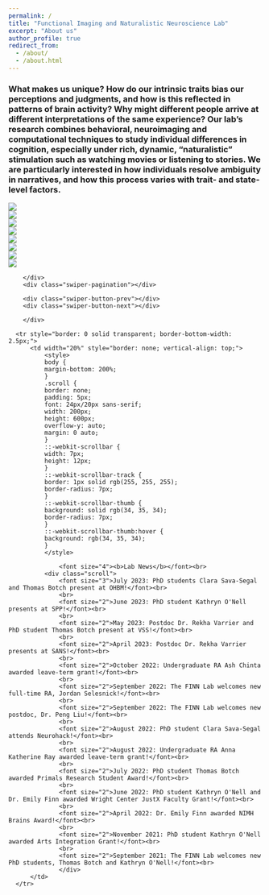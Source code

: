 ```yaml
---
permalink: /
title: "Functional Imaging and Naturalistic Neuroscience Lab"
excerpt: "About us"
author_profile: true
redirect_from: 
  - /about/
  - /about.html
---
```


<html>
<head>
    <link rel = "stylesheet" href="https://thefinnlab.github.io/files/image carousel.css">
    <link rel = "stylesheet" href="https://cdn.jsdelivr.net/npm/swiper@10/swiper-bundle.min.css">
</head>

<body>
<div class = "container">
    <div class="swiper">
     <h3 class="first-txt">
                    What makes us unique? How do our intrinsic traits bias our perceptions and judgments, and how is this reflected in patterns of brain activity? Why might different people arrive at different interpretations of the same experience? Our lab’s research combines behavioral, neuroimaging and computational techniques to study individual differences in cognition, especially under rich, dynamic, “naturalistic” stimulation such as watching movies or listening to stories. We are particularly interested in how individuals resolve ambiguity in narratives, and how this process varies with trait- and state-level factors.
                </h3>
        <div class="swiper-wrapper">
            <!-- Slides -->
            <div class="swiper-slide"><img src="https://thefinnlab.github.io/images/img-1.jpg"></div>
            <div class="swiper-slide"><img src="https://thefinnlab.github.io/images/img-4.jpg"></div>
            <div class="swiper-slide"><img src="https://thefinnlab.github.io/images/img-5.jpeg"></div>
            <div class="swiper-slide"><img src="https://thefinnlab.github.io/images/img-2.jpg"></div>
            <div class="swiper-slide"><img src="https://thefinnlab.github.io/images/img-3.jpg"></div>
            <div class="swiper-slide"><img src="https://thefinnlab.github.io/images/img-6.HEIC"></div>
            <div class="swiper-slide"><img src="https://thefinnlab.github.io/images/img-7.JPG"></div>
            <div class="swiper-slide"><img src="https://thefinnlab.github.io/images/img-8.jpg"></div>
             
        </div>
        <div class="swiper-pagination"></div>
          
        <div class="swiper-button-prev"></div>
        <div class="swiper-button-next"></div>
          
        </div>
</div>

<script src="https://cdn.jsdelivr.net/npm/swiper@10/swiper-bundle.min.js"></script>
<script>
    const swiper = new Swiper('.swiper', {
    slidesPerView: 1,
    autoplay: {
        delay: 7500,
        disableOnInteraction: false,
    },
    loop: true,

  pagination: {
    el: '.swiper-pagination',
    clickable: true,
  },

  navigation: {
    nextEl: '.swiper-button-next',
    prevEl: '.swiper-button-prev',
  },

});
</script>

      <tr style="border: 0 solid transparent; border-bottom-width: 2.5px;">
          <td width="20%" style="border: none; vertical-align: top;">
              <style>
              body {
              margin-bottom: 200%;
              }
              .scroll {
              border: none;
              padding: 5px;
              font: 24px/20px sans-serif;
              width: 200px;
              height: 600px;
              overflow-y: auto;
              margin: 0 auto;
              }
              ::-webkit-scrollbar {
              width: 7px;
              height: 12px;
              }
              ::-webkit-scrollbar-track {
              border: 1px solid rgb(255, 255, 255);
              border-radius: 7px;
              }
              ::-webkit-scrollbar-thumb {
              background: solid rgb(34, 35, 34);
              border-radius: 7px;
              }
              ::-webkit-scrollbar-thumb:hover {
              background: rgb(34, 35, 34);
              }
              </style>

                  <font size="4"><b>Lab News</b></font><br>
              <div class="scroll">
                  <font size="3">July 2023: PhD students Clara Sava-Segal and Thomas Botch present at OHBM!</font><br>
                  <br>
                  <font size="2">June 2023: PhD student Kathryn O'Nell presents at SPP!</font><br>
                  <br>
                  <font size="2">May 2023: Postdoc Dr. Rekha Varrier and PhD student Thomas Botch present at VSS!</font><br>
                  <br>
                  <font size="2">April 2023: Postdoc Dr. Rekha Varrier presents at SANS!</font><br>
                  <br>
                  <font size="2">October 2022: Undergraduate RA Ash Chinta awarded leave-term grant!</font><br>
                  <br>
                  <font size="2">September 2022: The FINN Lab welcomes new full-time RA, Jordan Selesnick!</font><br>
                  <br>
                  <font size="2">September 2022: The FINN Lab welcomes new postdoc, Dr. Peng Liu!</font><br>
                  <br>
                  <font size="2">August 2022: PhD student Clara Sava-Segal attends Neurohack!</font><br>
                  <br>
                  <font size="2">August 2022: Undergraduate RA Anna Katherine Ray awarded leave-term grant!</font><br>
                  <br>
                  <font size="2">July 2022: PhD student Thomas Botch awarded Primals Research Student Award!</font><br>
                  <br>
                  <font size="2">June 2022: PhD student Kathryn O'Nell and Dr. Emily Finn awarded Wright Center JustX Faculty Grant!</font><br>
                  <br>
                  <font size="2">April 2022: Dr. Emily Finn awarded NIMH Brains Award!</font><br>
                  <br>
                  <font size="2">November 2021: PhD student Kathryn O'Nell awarded Arts Integration Grant!</font><br>
                  <br>
                  <font size="2">September 2021: The FINN Lab welcomes new PhD students, Thomas Botch and Kathryn O'Nell!</font><br>
                  </div>
          </td>
      </tr>

